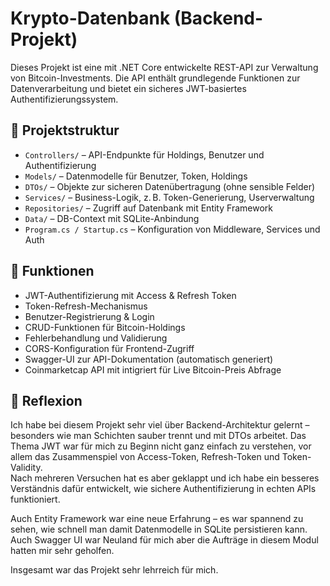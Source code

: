# Krypto-Datenbank (Backend-Projekt)

Dieses Projekt ist eine mit .NET Core entwickelte REST-API zur Verwaltung von Bitcoin-Investments. Die API enthält grundlegende Funktionen zur Datenverarbeitung und bietet ein sicheres JWT-basiertes Authentifizierungssystem.

## 📁 Projektstruktur

- `Controllers/` – API-Endpunkte für Holdings, Benutzer und Authentifizierung
- `Models/` – Datenmodelle für Benutzer, Token, Holdings
- `DTOs/` – Objekte zur sicheren Datenübertragung (ohne sensible Felder)
- `Services/` – Business-Logik, z. B. Token-Generierung, Userverwaltung
- `Repositories/` – Zugriff auf Datenbank mit Entity Framework
- `Data/` – DB-Context mit SQLite-Anbindung
- `Program.cs / Startup.cs` – Konfiguration von Middleware, Services und Auth

## 🔐 Funktionen

- JWT-Authentifizierung mit Access & Refresh Token
- Token-Refresh-Mechanismus
- Benutzer-Registrierung & Login
- CRUD-Funktionen für Bitcoin-Holdings
- Fehlerbehandlung und Validierung
- CORS-Konfiguration für Frontend-Zugriff
- Swagger-UI zur API-Dokumentation (automatisch generiert)
- Coinmarketcap API mit intigriert für Live Bitcoin-Preis Abfrage

## 🧠 Reflexion

Ich habe bei diesem Projekt sehr viel über Backend-Architektur gelernt – besonders wie man Schichten sauber trennt und mit DTOs arbeitet. Das Thema JWT war für mich zu Beginn nicht ganz einfach zu verstehen, vor allem das Zusammenspiel von Access-Token, Refresh-Token und Token-Validity.  
Nach mehreren Versuchen hat es aber geklappt und ich habe ein besseres Verständnis dafür entwickelt, wie sichere Authentifizierung in echten APIs funktioniert.

Auch Entity Framework war eine neue Erfahrung – es war spannend zu sehen, wie schnell man damit Datenmodelle in SQLite persistieren kann. Auch Swagger UI war Neuland für mich aber die Aufträge in diesem Modul hatten mir sehr geholfen.


Insgesamt war das Projekt sehr lehrreich für mich.
